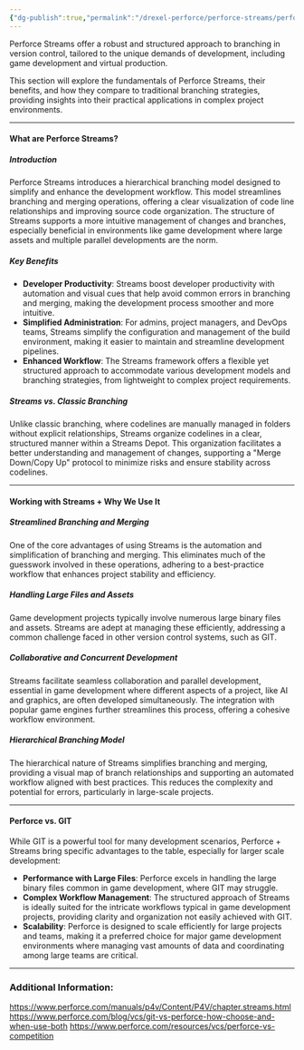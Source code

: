 ```yaml
---
{"dg-publish":true,"permalink":"/drexel-perforce/perforce-streams/perforce-streams-basics/"}
---
```



Perforce Streams offer a robust and structured approach to branching in version control, tailored to the unique demands of development, including game development and virtual production. 

This section will explore the fundamentals of Perforce Streams, their benefits, and how they compare to traditional branching strategies, providing insights into their practical applications in complex project environments.

---
#### What are Perforce Streams?

##### Introduction

Perforce Streams introduces a hierarchical branching model designed to simplify and enhance the  development workflow. This model streamlines branching and merging operations, offering a clear visualization of code line relationships and improving source code organization. The structure of Streams supports a more intuitive management of changes and branches, especially beneficial in environments like game development where large assets and multiple parallel developments are the norm.

##### Key Benefits

- **Developer Productivity**: Streams boost developer productivity with automation and visual cues that help avoid common errors in branching and merging, making the development process smoother and more intuitive.
- **Simplified Administration**: For admins, project managers, and DevOps teams, Streams simplify the configuration and management of the build environment, making it easier to maintain and streamline development pipelines.
- **Enhanced Workflow**: The Streams framework offers a flexible yet structured approach to accommodate various development models and branching strategies, from lightweight to complex project requirements.

##### Streams vs. Classic Branching

Unlike classic branching, where codelines are manually managed in folders without explicit relationships, Streams organize codelines in a clear, structured manner within a Streams Depot. This organization facilitates a better understanding and management of changes, supporting a "Merge Down/Copy Up" protocol to minimize risks and ensure stability across codelines.

---
#### Working with Streams + Why We Use It

##### Streamlined Branching and Merging

One of the core advantages of using Streams is the automation and simplification of branching and merging. This eliminates much of the guesswork involved in these operations, adhering to a best-practice workflow that enhances project stability and efficiency.

##### Handling Large Files and Assets

Game development projects typically involve numerous large binary files and assets. Streams are adept at managing these efficiently, addressing a common challenge faced in other version control systems, such as GIT.

##### Collaborative and Concurrent Development

Streams facilitate seamless collaboration and parallel development, essential in game development where different aspects of a project, like AI and graphics, are often developed simultaneously. The integration with popular game engines further streamlines this process, offering a cohesive workflow environment.

##### Hierarchical Branching Model

The hierarchical nature of Streams simplifies branching and merging, providing a visual map of branch relationships and supporting an automated workflow aligned with best practices. This reduces the complexity and potential for errors, particularly in large-scale projects.

---
#### Perforce vs. GIT

While GIT is a powerful tool for many  development scenarios, Perforce + Streams bring specific advantages to the table, especially for larger scale development:

- **Performance with Large Files**: Perforce excels in handling the large binary files common in game development, where GIT may struggle.
- **Complex Workflow Management**: The structured approach of Streams is ideally suited for the intricate workflows typical in game development projects, providing clarity and organization not easily achieved with GIT.
- **Scalability**: Perforce is designed to scale efficiently for large projects and teams, making it a preferred choice for major game development environments where managing vast amounts of data and coordinating among large teams are critical.

---
### Additional Information:
https://www.perforce.com/manuals/p4v/Content/P4V/chapter.streams.html
https://www.perforce.com/blog/vcs/git-vs-perforce-how-choose-and-when-use-both
https://www.perforce.com/resources/vcs/perforce-vs-competition
